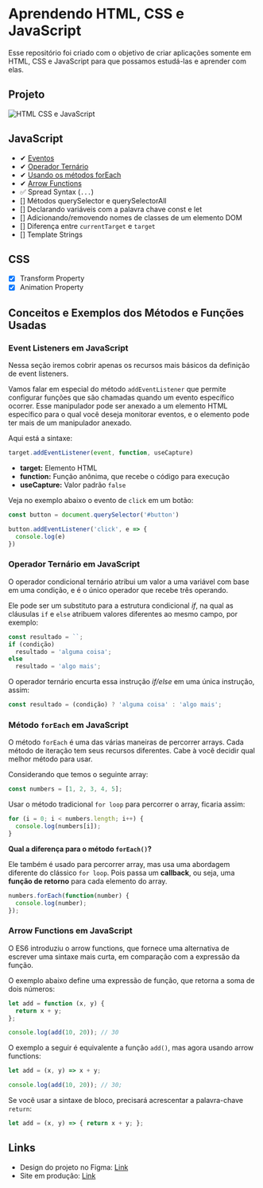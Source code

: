 # Aprendendo HTML, CSS e JavaScript

Esse repositório foi criado com o objetivo de criar aplicações somente em HTML, CSS e JavaScript para que possamos estudá-las e aprender com elas.

## Projeto

![HTML CSS e JavaScript](https://user-images.githubusercontent.com/6599252/169671524-20a26724-5e54-4303-b63e-e3b2cc06c0fc.png)

## JavaScript

- ✔ [Eventos](#event-listeners-em-javascript)
- ✔ [Operador Ternário](#operador-ternário-em-javascript)
- ✔ [Usando os métodos forEach](#método-foreach-em-javascript)
- ✔ [Arrow Functions](#arrow-functions-em-javascript)
- :white_check_mark: Spread Syntax (`...`)
- [] Métodos querySelector e querySelectorAll
- [] Declarando variáveis com a palavra chave const e let
- [] Adicionando/removendo nomes de classes de um elemento DOM
- [] Diferença entre `currentTarget` e `target`
- [] Template Strings

## CSS

- [x] Transform Property
- [x] Animation Property

## Conceitos e Exemplos dos Métodos e Funções Usadas

### Event Listeners em JavaScript

Nessa seção iremos cobrir apenas os recursos mais básicos da definição de event listeners.

Vamos falar em especial do método `addEventListener` que permite configurar funções que são chamadas quando um evento específico ocorrer. Esse manipulador pode ser anexado a um elemento HTML específico para o qual você deseja monitorar eventos, e o elemento pode ter mais de um manipulador anexado.

Aqui está a sintaxe:

```js
target.addEventListener(event, function, useCapture)
```

- **target:** Elemento HTML
- **function:** Função anônima, que recebe o código para execução
- **useCapture:** Valor padrão `false`

Veja no exemplo abaixo o evento de `click` em um botão:

```js
const button = document.querySelector('#button')

button.addEventListener('click', e => {
  console.log(e)
})
```

### Operador Ternário em JavaScript

O operador condicional ternário atribui um valor a uma variável com base em uma condição, e é o único operador que recebe três operando.

Ele pode ser um substituto para a estrutura condicional *if*, na qual as cláusulas `if` e `else` atribuem valores diferentes ao mesmo campo, por exemplo:

```js
const resultado = ``;
if (condição)
  resultado = 'alguma coisa';
else
  resultado = 'algo mais';
```

O operador ternário encurta essa instrução *if/else* em uma única instrução, assim:

```js
const resultado = (condição) ? 'alguma coisa' : 'algo mais';
```

### Método `forEach` em JavaScript

O método `forEach` é uma das várias maneiras de percorrer arrays. Cada método de iteração tem seus recursos diferentes. Cabe à você decidir qual melhor método para usar.

Considerando que temos o seguinte array:

```js
const numbers = [1, 2, 3, 4, 5];
```

Usar o método tradicional `for loop` para percorrer o array, ficaria assim:

```js
for (i = 0; i < numbers.length; i++) {
  console.log(numbers[i]);
}
```

**Qual a diferença para o método `forEach()`?**

Ele também é usado para percorrer array, mas usa uma abordagem diferente do clássico `for loop`. Pois passa um **callback**, ou seja, uma **função de retorno** para cada elemento do array.

```js
numbers.forEach(function(number) {
  console.log(number);
});
```

### Arrow Functions em JavaScript

O ES6 introduziu o arrow functions, que fornece uma alternativa de escrever uma sintaxe mais curta, em comparação com a expressão da função.

O exemplo abaixo define uma expressão de função, que retorna a soma de dois números:

```js
let add = function (x, y) {
  return x + y;
};

console.log(add(10, 20)); // 30
```

O exemplo a seguir é equivalente a função `add()`, mas agora usando arrow functions:

```js
let add = (x, y) => x + y;

console.log(add(10, 20)); // 30;
```

Se você usar a sintaxe de bloco, precisará acrescentar a palavra-chave `return`:

```js
let add = (x, y) => { return x + y; };
```

## Links

- Design do projeto no Figma: [Link](https://www.figma.com/file/oDQ3sehgATgbsjd7T914Ku/Credit-Cards?node-id=0%3A1)
- Site em produção: [Link](https://card-custom-html.vercel.app)